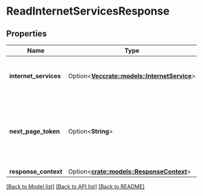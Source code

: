 # ReadInternetServicesResponse

## Properties

Name | Type | Description | Notes
------------ | ------------- | ------------- | -------------
**internet_services** | Option<[**Vec<crate::models::InternetService>**](InternetService.md)> | Information about one or more Internet services. | [optional]
**next_page_token** | Option<**String**> | The token to request the next page of results. Each token refers to a specific page. | [optional]
**response_context** | Option<[**crate::models::ResponseContext**](ResponseContext.md)> |  | [optional]

[[Back to Model list]](../README.md#documentation-for-models) [[Back to API list]](../README.md#documentation-for-api-endpoints) [[Back to README]](../README.md)


